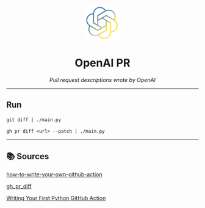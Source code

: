 <br />
<p align="center">
  <a href="">
    <img src=".logo.png" alt="Logo" width="90" height="90">
  </a>

  <h1 align="center">OpenAI PR</h1>

  <p align="center"><i>Pull request descriptions wrote by OpenAI</i>
  </p>
</p>

---

## Run

```shell
git diff | ./main.py
```

```shell
gh pr diff <url> --patch | ./main.py
```

---

## 📚 Sources

[how-to-write-your-own-github-action](https://towardsdatascience.com/how-to-write-your-own-github-action-59cc4746a57a)

[gh_pr_diff](https://cli.github.com/manual/gh_pr_diff)

[Writing Your First Python GitHub Action](https://shipyard.build/blog/your-first-python-github-action/)

